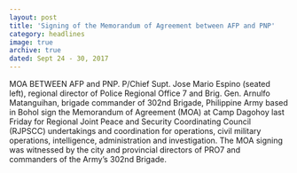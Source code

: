 ```yaml
---
layout: post
title: 'Signing of the Memorandum of Agreement between AFP and PNP'
category: headlines
image: true
archive: true
dated: Sept 24 - 30, 2017
---
```


MOA BETWEEN AFP and PNP. P/Chief Supt. Jose Mario Espino (seated left), regional director of Police Regional Office 7 and Brig. Gen. Arnulfo Matanguihan, brigade commander of 302nd Brigade, Philippine Army based in Bohol sign the Memorandum of Agreement (MOA) at Camp Dagohoy last Friday for Regional Joint Peace and Security Coordinating Council (RJPSCC) undertakings and coordination for operations, civil military operations, intelligence, administration and investigation. The MOA signing was witnessed by the city and provincial directors of PRO7 and commanders of the Army’s 302nd Brigade.

